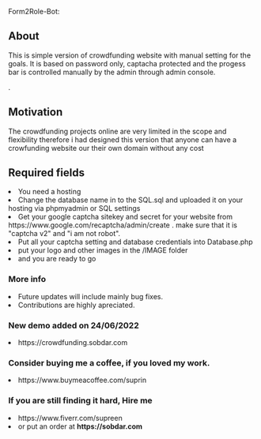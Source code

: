 Form2Role-Bot:
<h2>About</h2> 
<p>This is simple version of crowdfunding website with manual setting for the goals. It is based on password only, captacha protected and the progess bar is controlled manually by the admin through admin console. 

. </p>
<h2>Motivation</h2>
<p>The crowdfunding projects online are very limited in the scope and flexibility therefore i had designed this version that anyone can have a crowfunding website our their own domain without any cost</p>

<h2>Required fields</h2>
<ui>
<li>You need a hosting</li>
<li>Change the database name in to the SQL.sql and uploaded it on your hosting via phpmyadmin or SQL settings</li>
<li>Get your google captcha sitekey and secret for your website from https://www.google.com/recaptcha/admin/create . make sure that it is "captcha v2" and "i am not robot".</li> 
<li> Put all your captcha setting and database credentials into Database.php</li>
<li> put your logo and other images in the /IMAGE folder </li>
<li> and you are ready to go </li>
</ui>
        <h3>More info</h3>        
        
<li>Future updates will include mainly bug fixes.</li>
<li>Contributions are highly apreciated.</li>
</ul>


<h3>New demo added on 24/06/2022</h3>
<li>https://crowdfunding.sobdar.com</li>
        

<h3>Consider buying me a coffee, if you loved my work.</h3>
<li>https://www.buymeacoffee.com/suprin </li>

<h3>If you are still finding it hard, Hire me</h3> 
<li>https://www.fiverr.com/supreen</li>
<li>or put an order at <b> https://sobdar.com</b></li>
